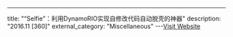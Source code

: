 ---
title: "“Selfie”：利用DynamoRIO实现自修改代码自动脱壳的神器"
description: "2016.11 [360]"
external_category: "Miscellaneous"
---[Visit Website](https://www.anquanke.com/post/id/84999/)

